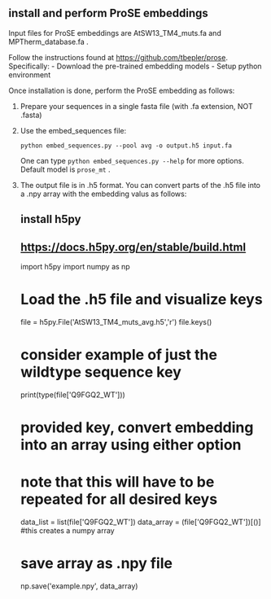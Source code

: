 ## install and perform ProSE embeddings

Input files for ProSE embeddings are AtSW13_TM4_muts.fa and MPTherm_database.fa .

Follow the instructions found at https://github.com/tbepler/prose.
Specifically:
	- Download the pre-trained embedding models
	- Setup python environment

Once installation is done, perform the ProSE embedding as follows:

1. Prepare your sequences in a single fasta file (with .fa extension, NOT .fasta)
2. Use the embed_sequences file:

	`python embed_sequences.py --pool avg -o output.h5 input.fa`

   One can type `python embed_sequences.py --help` for more options. Default model is `prose_mt` .

3. The output file is in .h5 format. You can convert parts of the .h5 file into a .npy array 
with the embedding valus as follows:

	## install h5py
	## https://docs.h5py.org/en/stable/build.html
	import h5py
	import numpy as np
	
	# Load the .h5 file and visualize keys
	file = h5py.File('AtSW13_TM4_muts_avg.h5','r')
	file.keys()

	# consider example of just the wildtype sequence key
	print(type(file['Q9FGQ2_WT']))

	# provided key, convert embedding into an array using either option
	# note that this will have to be repeated for all desired keys
	data_list = list(file['Q9FGQ2_WT'])
	data_array = (file['Q9FGQ2_WT'])[()] #this creates a numpy array

	# save array as .npy file
	np.save('example.npy', data_array)
